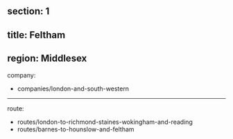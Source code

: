 section: 1
----
title: Feltham
----
region: Middlesex
----
company:
- companies/london-and-south-western
----
route:
- routes/london-to-richmond-staines-wokingham-and-reading
- routes/barnes-to-hounslow-and-feltham
